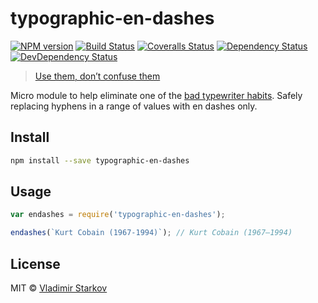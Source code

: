 # typographic-en-dashes

[![NPM version][npm-image]][npm-url]
[![Build Status][travis-image]][travis-url]
[![Coveralls Status][coveralls-image]][coveralls-url]
[![Dependency Status][depstat-image]][depstat-url]
[![DevDependency Status][depstat-dev-image]][depstat-dev-url]

> [Use them, don’t confuse them][rtfm]

Micro module to help eliminate one of the [bad typewriter habits][habits]. Safely replacing hyphens in a range of values with en dashes only.


## Install

```sh
npm install --save typographic-en-dashes
```


## Usage

```js
var endashes = require('typographic-en-dashes');

endashes(`Kurt Cobain (1967-1994)`); // Kurt Cobain (1967–1994)
```

## License

MIT © [Vladimir Starkov](https://iamstarkov.com/)

[rtfm]: http://practicaltypography.com/hyphens-and-dashes.html
[habits]: http://practicaltypography.com/typewriter-habits.html

[npm-url]: https://npmjs.org/package/typographic-en-dashes
[npm-image]: http://img.shields.io/npm/v/typographic-en-dashes.svg

[travis-url]: https://travis-ci.org/iamstarkov/typographic-en-dashes
[travis-image]: http://img.shields.io/travis/iamstarkov/typographic-en-dashes.svg

[coveralls-url]: https://coveralls.io/r/iamstarkov/typographic-en-dashes
[coveralls-image]: http://img.shields.io/coveralls/iamstarkov/typographic-en-dashes.svg

[depstat-url]: https://david-dm.org/iamstarkov/typographic-en-dashes
[depstat-image]: https://david-dm.org/iamstarkov/typographic-en-dashes.svg

[depstat-dev-url]: https://david-dm.org/iamstarkov/typographic-en-dashes
[depstat-dev-image]: https://david-dm.org/iamstarkov/typographic-en-dashes/dev-status.svg
